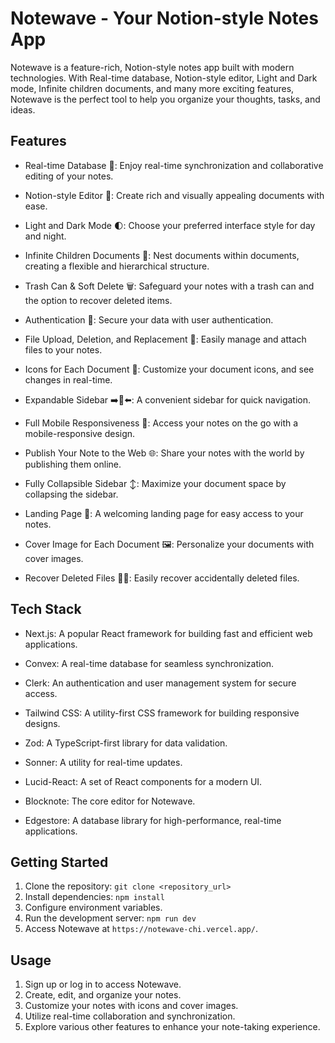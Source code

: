 # Notewave - Your Notion-style Notes App

Notewave is a feature-rich, Notion-style notes app built with modern technologies. With Real-time database, Notion-style editor, Light and Dark mode, Infinite children documents, and many more exciting features, Notewave is the perfect tool to help you organize your thoughts, tasks, and ideas.

## Features

- Real-time Database 🔗: Enjoy real-time synchronization and collaborative editing of your notes.

- Notion-style Editor 📝: Create rich and visually appealing documents with ease.

- Light and Dark Mode 🌓: Choose your preferred interface style for day and night.

- Infinite Children Documents 🌲: Nest documents within documents, creating a flexible and hierarchical structure.

- Trash Can & Soft Delete 🗑️: Safeguard your notes with a trash can and the option to recover deleted items.

- Authentication 🔐: Secure your data with user authentication.

- File Upload, Deletion, and Replacement 📂: Easily manage and attach files to your notes.

- Icons for Each Document 🌠: Customize your document icons, and see changes in real-time.

- Expandable Sidebar ➡️🔀⬅️: A convenient sidebar for quick navigation.

- Full Mobile Responsiveness 📱: Access your notes on the go with a mobile-responsive design.

- Publish Your Note to the Web 🌐: Share your notes with the world by publishing them online.

- Fully Collapsible Sidebar ↕️: Maximize your document space by collapsing the sidebar.

- Landing Page 🛬: A welcoming landing page for easy access to your notes.

- Cover Image for Each Document 🖼️: Personalize your documents with cover images.

- Recover Deleted Files 🔄📄: Easily recover accidentally deleted files.

## Tech Stack

- Next.js: A popular React framework for building fast and efficient web applications.

- Convex: A real-time database for seamless synchronization.

- Clerk: An authentication and user management system for secure access.

- Tailwind CSS: A utility-first CSS framework for building responsive designs.

- Zod: A TypeScript-first library for data validation.

- Sonner: A utility for real-time updates.

- Lucid-React: A set of React components for a modern UI.

- Blocknote: The core editor for Notewave.

- Edgestore: A database library for high-performance, real-time applications.

## Getting Started

1. Clone the repository: `git clone <repository_url>`
2. Install dependencies: `npm install`
3. Configure environment variables.
4. Run the development server: `npm run dev`
5. Access Notewave at `https://notewave-chi.vercel.app/`.

## Usage

1. Sign up or log in to access Notewave.
2. Create, edit, and organize your notes.
3. Customize your notes with icons and cover images.
4. Utilize real-time collaboration and synchronization.
5. Explore various other features to enhance your note-taking experience.
